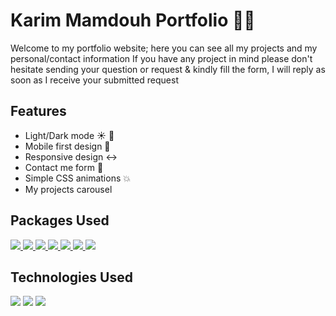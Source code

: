 # Karim Mamdouh Portfolio 👨‍💻

Welcome to my portfolio website; here you can see all my projects and my personal/contact information
If you have any project in mind please don't hesitate sending your question or request & kindly fill the form, I will reply as soon as I receive your submitted request

## Features

- Light/Dark mode ☀ 🌙
- Mobile first design 📱
- Responsive design ↔
- Contact me form 📎
- Simple CSS animations 💥
- My projects carousel

## Packages Used

<a href="https://www.npmjs.com/package/react-dark-mode-toggle">
<img src="https://img.shields.io/badge/Made%20with-Dark Mode Toggle-1f425f.svg"/>
</a>
<a href="https://www.emailjs.com/">
<img src="https://img.shields.io/badge/Made%20with-Email JS-1f425f.svg"/>
</a>
<a href="https://react-hook-form.com/">
<img src="https://img.shields.io/badge/Made%20with-React Hook Form-1f425f.svg"/>
</a>
<a href="https://react-hook-form.com/">
<img src="https://img.shields.io/badge/Made%20with-React Hook Form-1f425f.svg"/>
</a>
<a href="https://www.npmjs.com/package/react-router-dom">
<img src="https://img.shields.io/badge/Made%20with-React Router Dom-1f425f.svg"/>
</a>
<a href="https://www.npmjs.com/package/axios">
<img src="https://img.shields.io/badge/Made%20with-Axios-1f425f.svg"/>
</a>
</a>
<a href="https://fontawesome.com/">
<img src="https://img.shields.io/badge/Made%20with-font awesome-1f425f.svg"/>
</a>

## Technologies Used

<div>
<img src="https://img.shields.io/badge/React-20232A?style=for-the-badge&logo=react&logoColor=61DAFB" />
<img src="https://img.shields.io/badge/Sass-CC6699?style=for-the-badge&logo=sass&logoColor=white" />
<img src="https://img.shields.io/badge/HTML5-E34F26?style=for-the-badge&logo=html5&logoColor=white" />
</div>
